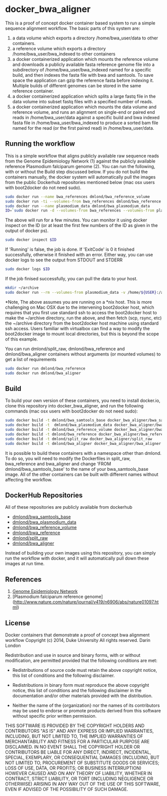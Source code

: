 docker_bwa_aligner
==================

This is a proof of concept docker container based system to run a simple sequence alignment workflow.
The basic parts of this system are:

1. a data volume which exports a directory /home/bwa_user/data to other containers.
2. a reference volume which exports a directory /home/bwa_user/bwa_indexed to other containers
3. a docker containerized application which mounts the reference volume and
downloads a publicly available fasta reference genome file into a subdirectory of /home/bwa_user/bwa_indexed
named for a specific build, and then indexes the fasta file with bwa and samtools.  To save space
the application can gzip the reference fasta before indexing it. Multiple builds of different genomes
can be stored in the same reference container.
4. a docker containerized application which splits a large fastq file in the data volume into subset
fastq files with a specified number of reads.
5. a docker containerized application which mounts the data volume and reference volume, and
runs an alignment on single-end or paired end reads in /home/bwa_user/data against a specific build and bwa indexed
fasta file in /home/bwa_user/bwa_indexed to produce a sorted bam file named for the read (or the first paired read) in
/home/bwa_user/data.

Running the workflow
-

This is a simple workflow that aligns publicly available raw sequence reads from the Genome Epidemiology Network (1)
against the publicly available reference Plasmodium falciparum genome (2).  You can run the following, with or without the Build
step discussed below.  If you do not build the containers manually, the docker system will automatically pull the images
from the public Dockerhub repositories mentioned below (mac osx users with boot2docker do not need sudo).

```bash
sudo docker run --name bwa_references dmlond/bwa_reference_volume
sudo docker run -ti --volumes-from bwa_references dmlond/bwa_reference -i pf3D7_v2.1.5 ftp://ftp.sanger.ac.uk/pub/project/pathogens/Plasmodium/falciparum/3D7/3D7.version2.1.5/Pf3D7_v2.1.5.fasta -z
sudo docker run --name plasmodium_data dmlond/bwa_plasmodium_data
ID=`sudo docker run -d --volumes-from bwa_references --volumes-from plasmodium_data dmlond/bwa_aligner -s ERR022523_1.fastq.gz -b pf3D7_v2.1.5 -R Pf3D7_v2.1.5.fasta.gz -p ERR022523_2.fastq.gz -o ERR022523_1_2.bam`
```
The above will run for a few minutes.  You can monitor it using docker inspect on the ID (or at least the first few numbers of the ID as given in the output of docker ps).
```bash
sudo docker inspect $ID
```

If 'Running' is false, the job is done.  If 'ExitCode' is 0 it finished successfully, otherwise it finished with an error.  Either way, you can use docker logs to see the output from STDOUT and STDERR
```bash
sudo docker logs $ID
```

If the job finised successfully, you can pull the data to your host.
```bash
mkdir ~/archive
sudo docker run --rm --volumes-from plasmodium_data -v /home/${USER}:/archive dmlond/bwa_samtools_base cp /home/bwa_user/data/ERR022523_1.fastq.gz.bam /archive/
```

*Note, The above assumes you are running on a *nix host.  This is more challenging on Mac OSX due to the intervening boot2docker host, which requires that you first use standard ssh to access the boot2docker host to make the ~/archive directory, run the above, and then fetch (scp, rsync, etc) the ~/archive directory from the boot2docker host machine using standard ssh access.  Users familiar with virtualbox can find a way to modify the boot2docker image to mount local directories, but this is beyond the scope of this example.

You can run dmlond/split_raw, dmlond/bwa_reference and dmlond/bwa_aligner containers without arguments (or mounted volumes) to get a list of requirements

```bash
sudo docker run dmlond/bwa_reference
sudo docker run dmlond/bwa_aligner
```

Build
-
To build your own version of these containers, you need to install docker.io, clone this repository into docker_bwa_aligner, and
run the following commands (mac osx users with boot2docker do not need sudo):

```bash
sudo docker build -t dmlond/bwa_samtools_base docker_bwa_aligner/bwa_samtools_base
sudo docker build -t  dmlond/bwa_plasmodium_data docker_bwa_aligner/bwa_plasmodium_data
sudo docker build -t dmlond/bwa_reference_volume docker_bwa_aligner/bwa_reference_volume
sudo docker build -t dmlond/bwa_reference docker_bwa_aligner/bwa_reference
sudo docker build -t dmlond/split_raw docker_bwa_aligner/split_raw
sudo docker build -t dmlond/bwa_aligner docker_bwa_aligner/bwa_aligner
```

It is possible to build these containers with a namespace other than dmlond. To do so, you will need
to modify the Dockerfiles in split_raw, bwa_reference and bwa_aligner and change 'FROM dmlond/bwa_samtools_base'
to the name of your bwa_samtools_base image.  All of the other containers can be built with different names
without affecting the workflow.

DockerHub Repositories
-

All of these repositories are publicly available from dockerhub

* [dmlond/bwa_samtools_base](https://registry.hub.docker.com/u/dmlond/bwa_samtools_base)
* [dmlond/bwa_plasmodium_data](https://registry.hub.docker.com/u/dmlond/bwa_plasmodium_data)
* [dmlond/bwa_reference_volume](https://registry.hub.docker.com/u/dmlond/bwa_reference_volume)
* [dmlond/bwa_reference](https://registry.hub.docker.com/u/dmlond/bwa_reference)
* [dmlond/split_raw](https://registry.hub.docker.com/u/dmlond/split_raw)
* [dmlond/bwa_aligner](https://registry.hub.docker.com/u/dmlond/bwa_aligner)

Instead of building your own images using this repository, you can simply run the workflow with docker, and it will automatically pull down
these images at run time.


References
-
1. [Genome Epidemiology Network](http://www.malariagen.net/data)
2. [Plasmodium falciparum reference genome] (http://www.nature.com/nature/journal/v419/n6906/abs/nature01097.html)

License
-------
Docker containers that demonstrate a proof of concept bwa alignment workflow
Copyright (c) 2014, Duke University
All rights reserved. Darin London

Redistribution and use in source and binary forms, with or without
modification, are permitted provided that the following conditions are met:

* Redistributions of source code must retain the above copyright notice, this
  list of conditions and the following disclaimer.

* Redistributions in binary form must reproduce the above copyright notice,
  this list of conditions and the following disclaimer in the documentation
  and/or other materials provided with the distribution.

* Neither the name of the {organization} nor the names of its
  contributors may be used to endorse or promote products derived from
  this software without specific prior written permission.

THIS SOFTWARE IS PROVIDED BY THE COPYRIGHT HOLDERS AND CONTRIBUTORS "AS IS"
AND ANY EXPRESS OR IMPLIED WARRANTIES, INCLUDING, BUT NOT LIMITED TO, THE
IMPLIED WARRANTIES OF MERCHANTABILITY AND FITNESS FOR A PARTICULAR PURPOSE ARE
DISCLAIMED. IN NO EVENT SHALL THE COPYRIGHT HOLDER OR CONTRIBUTORS BE LIABLE
FOR ANY DIRECT, INDIRECT, INCIDENTAL, SPECIAL, EXEMPLARY, OR CONSEQUENTIAL
DAMAGES (INCLUDING, BUT NOT LIMITED TO, PROCUREMENT OF SUBSTITUTE GOODS OR
SERVICES; LOSS OF USE, DATA, OR PROFITS; OR BUSINESS INTERRUPTION) HOWEVER
CAUSED AND ON ANY THEORY OF LIABILITY, WHETHER IN CONTRACT, STRICT LIABILITY,
OR TORT (INCLUDING NEGLIGENCE OR OTHERWISE) ARISING IN ANY WAY OUT OF THE USE
OF THIS SOFTWARE, EVEN IF ADVISED OF THE POSSIBILITY OF SUCH DAMAGE.

